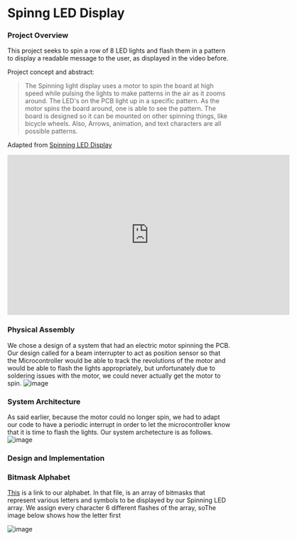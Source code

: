 # Spinng LED Display

### Project Overview
This project seeks to spin a row of 8 LED lights and flash them in a pattern to display a readable message to the user, as displayed in the video before.

Project concept and abstract:
> The Spinning light display uses a motor to spin the board at high speed while pulsing the lights to make patterns in the air as it zooms around. The LED's on the PCB light up in a specific pattern. As the motor spins the board around, one is able to see the pattern. The board is designed so it can be mounted on other spinning things, like bicycle wheels. Also, Arrows, animation, and text characters are all possible patterns.

Adapted from [Spinning LED Display](https://www.instructables.com/Spinning-LED-Display/)

<iframe width="635" height="360" src="https://www.youtube.com/embed/Sob4olFqeOM" title="YouTube video player" frameborder="0" allow="accelerometer; autoplay; clipboard-write; encrypted-media; gyroscope; picture-in-picture" allowfullscreen></iframe>

### Physical Assembly
We chose a design of a system that had an electric motor spinning the PCB. Our design called for a beam interrupter to act as position sensor so that the Microcontroller would be able to track the revolutions of the motor and would be able to flash the lights appropriately, but unfortunately due to soldering issues with the motor, we could never actually get the motor to spin. 
![image](https://user-images.githubusercontent.com/39937655/146619437-accb797b-7b3c-4058-ba77-35a9d456f658.png)

### System Architecture
As said earlier, because the motor could no longer spin, we had to adapt our code to have a periodic interrupt in order to let the microcontroller know that it is time to flash the lights. Our system archetecture is as follows.
![image](https://user-images.githubusercontent.com/39937655/146619044-ea1ac6e5-bf1e-44a2-8b5b-f7cb756a22f6.png)

### Design and Implementation

### Bitmask Alphabet
[This](font.h) is a link to our alphabet. In that file, is an array of bitmasks that represent various letters and symbols to be displayed by our Spinning LED array. We assign every character 6 different flashes of the array, soThe image below shows how the letter first 

![image](https://user-images.githubusercontent.com/39937655/146619547-390835c1-8dae-44d9-abd4-b2cbf27592a9.png)
